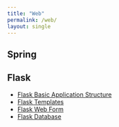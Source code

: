 ```yaml
---
title: "Web"
permalink: /web/
layout: single
---
```


## Spring

## Flask

* [Flask Basic Application Structure](/flask-basicstructure)
* [Flask Templates](/flask-templates)
* [Flask Web Form](/flask-webform)
* [Flask Database](/flask-database)

